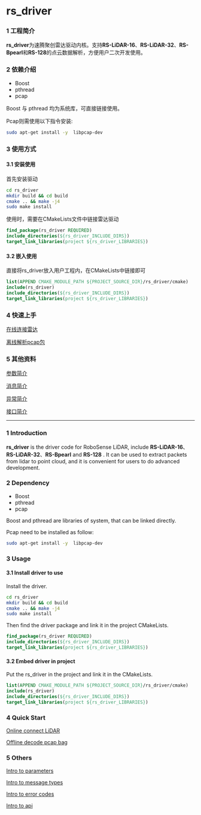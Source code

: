 # **rs_driver** 

### 1 工程简介
  **rs_driver**为速腾聚创雷达驱动内核。支持**RS-LiDAR-16**、**RS-LiDAR-32**、**RS-Bpearl**和**RS-128**的点云数据解析，方便用户二次开发使用。



### 2 依赖介绍

- Boost
- pthread
- pcap

Boost 与 pthread 均为系统库，可直接链接使用。 

Pcap则需使用以下指令安装:

```sh
sudo apt-get install -y  libpcap-dev
```



### 3 使用方式

#### 3.1 安装使用

首先安装驱动

```sh
cd rs_driver
mkdir build && cd build
cmake .. && make -j4
sudo make install
```

使用时，需要在CMakeLists文件中链接雷达驱动

```cmake
find_package(rs_driver REQUIRED)
include_directories(${rs_driver_INCLUDE_DIRS})
target_link_libraries(project ${rs_driver_LIBRARIES})
```

#### 3.2 嵌入使用

直接将rs_driver放入用户工程内，在CMakeLists中链接即可

```cmake
list(APPEND CMAKE_MODULE_PATH ${PROJECT_SOURCE_DIR}/rs_driver/cmake)
include(rs_driver)
include_directories(${rs_driver_INCLUDE_DIRS})
target_link_libraries(project ${rs_driver_LIBRARIES})
```



### 4 快速上手

[在线连接雷达](doc/howto/how_to_online_use_driver.md)

[离线解析pcap包](doc/howto/how_to_offline_decode_pcap.md)



### 5 其他资料

[参数简介](doc/intro/parameter_intro.md)

[消息简介](doc/intro/message_intro.md)

[异常简介](doc/intro/errcode_intro.md)

[接口简介](doc/intro/api_intro.md)







---



### 1 Introduction

  **rs_driver** is the driver code for RoboSense LiDAR,  include **RS-LiDAR-16**、**RS-LiDAR-32**、**RS-Bpearl** and **RS-128** . It can be used to extract packets from lidar to point cloud, and it is convenient for users to do advanced development.



### 2 Dependency 

- Boost
- pthread
- pcap

Boost and pthread are libraries of system, that can be linked directly. 

Pcap need to be installed as follow:

```sh
sudo apt-get install -y  libpcap-dev
```



### 3 Usage

#### 3.1 Install driver to use

Install the driver.

```sh
cd rs_driver
mkdir build && cd build
cmake .. && make -j4
sudo make install
```

Then find the driver package and link it in the project CMakeLists.

```cmake
find_package(rs_driver REQUIRED)
include_directories(${rs_driver_INCLUDE_DIRS})
target_link_libraries(project ${rs_driver_LIBRARIES})
```

#### 3.2 Embed driver in project

Put the rs_driver in the project and link it in the CMakeLists.

```cmake
list(APPEND CMAKE_MODULE_PATH ${PROJECT_SOURCE_DIR}/rs_driver/cmake)
include(rs_driver)
include_directories(${rs_driver_INCLUDE_DIRS})
target_link_libraries(project ${rs_driver_LIBRARIES})
```



### 4 Quick Start

[Online connect LiDAR](doc/howto/how_to_online_use_driver.md)

[Offline decode pcap bag](doc/howto/how_to_offline_decode_pcap.md)



### 5 Others

[Intro to parameters](doc/intro/parameter_intro.md)

[Intro to message types](doc/intro/message_intro.md)

[Intro to error codes](doc/intro/errcode_intro.md)

[Intro to api](doc/intro/api_intro.md)










